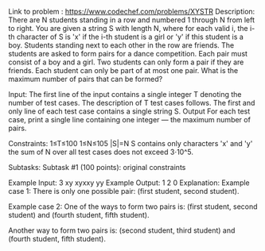 Link to problem : https://www.codechef.com/problems/XYSTR
Description:
There are N students standing in a row and numbered 1 through N from left to right. You are given a string S with length N, where for each valid i, the i-th character of S is 'x' if the i-th student is a girl or 'y' if this student is a boy. Students standing next to each other in the row are friends.
The students are asked to form pairs for a dance competition. Each pair must consist of a boy and a girl. Two students can only form a pair if they are friends. Each student can only be part of at most one pair. What is the maximum number of pairs that can be formed?

Input:
The first line of the input contains a single integer T denoting the number of test cases. The description of T test cases follows.
The first and only line of each test case contains a single string S.
Output
For each test case, print a single line containing one integer ― the maximum number of pairs.

Constraints:
 1≤T≤100
 1≤N≤105
 |S|=N
 S contains only characters 'x' and 'y'
 the sum of N over all test cases does not exceed 3⋅10^5.
 
Subtasks:
 Subtask #1 (100 points): original constraints

Example Input:
3
xy
xyxxy
yy
Example Output:
1
2
0
Explanation:
Example case 1: There is only one possible pair: (first student, second student).

Example case 2: One of the ways to form two pairs is: (first student, second student) and (fourth student, fifth student).

Another way to form two pairs is: (second student, third student) and (fourth student, fifth student).
